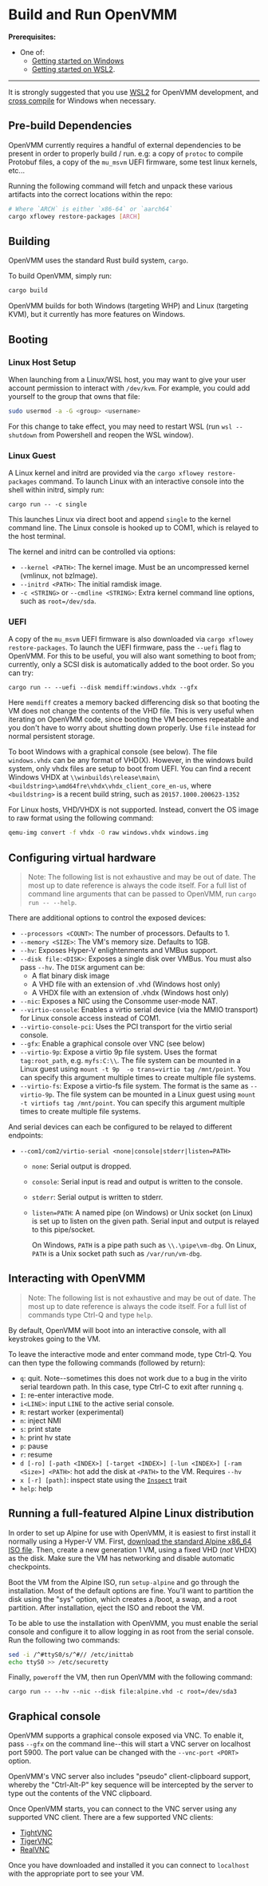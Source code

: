 # Build and Run OpenVMM

**Prerequisites:**

- One of:
  - [Getting started on Windows](../getting_started.md)
  - [Getting started on WSL2](../getting_started_wsl.md).

* * *

It is strongly suggested that you use [WSL2](../getting_started_wsl.md)
for OpenVMM development, and [cross compile](../openhcl/cross_compile.md)
for Windows when necessary.

## Pre-build Dependencies

OpenVMM currently requires a handful of external dependencies to be present in
order to properly build / run. e.g: a copy of `protoc` to compile Protobuf
files, a copy of the `mu_msvm` UEFI firmware, some test linux kernels, etc...

Running the following command will fetch and unpack these various artifacts into
the correct locations within the repo:

```sh
# Where `ARCH` is either `x86-64` or `aarch64`
cargo xflowey restore-packages [ARCH]
```

## Building

OpenVMM uses the standard Rust build system, `cargo`.

To build OpenVMM, simply run:

```sh
cargo build
```

OpenVMM builds for both Windows (targeting WHP) and Linux (targeting KVM), but
it currently has more features on Windows.

## Booting

### Linux Host Setup

When launching from a Linux/WSL host, you may want to give your user account
permission to interact with `/dev/kvm`. For example, you could add yourself
to the group that owns that file:

```bash
sudo usermod -a -G <group> <username>
```

For this change to take effect, you may need to restart WSL
(run `wsl --shutdown` from Powershell and reopen the WSL window).

### Linux Guest

A Linux kernel and initrd are provided via the `cargo xflowey restore-packages`
command. To launch Linux with an interactive console into the shell within
initrd, simply run:

```shell
cargo run -- -c single
```

This launches Linux via direct boot and append `single` to the kernel command
line. The Linux console is hooked up to COM1, which is relayed to the host
terminal.

The kernel and initrd can be controlled via options:

* `--kernel <PATH>`: The kernel image. Must be an uncompressed kernel (vmlinux, not bzImage).
* `--initrd <PATH>`: The initial ramdisk image.
* `-c <STRING>` or `--cmdline <STRING>`: Extra kernel command line options, such as `root=/dev/sda`.

### UEFI

A copy of the `mu_msvm` UEFI firmware is also downloaded via `cargo xflowey restore-packages`.
To launch the UEFI firmware, pass the `--uefi` flag to OpenVMM. For this to be
useful, you will also want something to boot from; currently, only a SCSI disk
is automatically added to the boot order. So you can try:

```shell
cargo run -- --uefi --disk memdiff:windows.vhdx --gfx
```

Here `memdiff` creates a memory backed differencing disk so that booting the VM
does not change the contents of the VHD file. This is very useful when
iterating on OpenVMM code, since booting the VM becomes repeatable and you don't
have to worry about shutting down properly. Use `file` instead for normal
persistent storage.

To boot Windows with a graphical console (see below). The file `windows.vhdx`
can be any format of VHD(X). However, in the windows build system, only vhdx
files are setup to boot from UEFI. You can find a recent Windows VHDX at
`\\winbuilds\release\main\<buildstring>\amd64fre\vhdx\vhdx_client_core_en-us`,
where `<buildstring>` is a recent build string, such as
`20157.1000.200623-1352`

For Linux hosts, VHD/VHDX is not supported. Instead, convert the OS image to raw
format using the following command:

```bash
qemu-img convert -f vhdx -O raw windows.vhdx windows.img
```

## Configuring virtual hardware

> Note: The following list is not exhaustive and may be out of date. The most
> up to date reference is always the code itself. For a full list of command
> line arguments that can be passed to OpenVMM, run `cargo run -- --help`.

There are additional options to control the exposed devices:

* `--processors <COUNT>`: The number of processors. Defaults to 1.
* `--memory <SIZE>`: The VM's memory size. Defaults to 1GB.
* `--hv`: Exposes Hyper-V enlightenments and VMBus support.
* `--disk file:<DISK>`: Exposes a single disk over VMBus. You must also pass `--hv`. The `DISK` argument can be:
  * A flat binary disk image
  * A VHD file with an extension of .vhd (Windows host only)
  * A VHDX file with an extension of .vhdx (Windows host only)
* `--nic`: Exposes a NIC using the Consomme user-mode NAT.
* `--virtio-console`: Enables a virtio serial device (via the MMIO transport) for Linux console access instead of COM1.
* `--virtio-console-pci`: Uses the PCI transport for the virtio serial console.
* `--gfx`: Enable a graphical console over VNC (see below)
* `--virtio-9p`: Expose a virtio 9p file system. Uses the format `tag:root_path`, e.g. `myfs:C:\\`.
  The file system can be mounted in a Linux guest using `mount -t 9p  -o trans=virtio tag /mnt/point`.
  You can specify this argument multiple times to create multiple file systems.
* `--virtio-fs`: Expose a virtio-fs file system. The format is the same as `--virtio-9p`. The
  file system can be mounted in a Linux guest using `mount -t virtiofs tag /mnt/point`.
  You can specify this argument multiple times to create multiple file systems.

And serial devices can each be configured to be relayed to different endpoints:

* `--com1/com2/virtio-serial <none|console|stderr|listen=PATH>`
    * `none`: Serial output is dropped.
    * `console`: Serial input is read and output is written to the console.
    * `stderr`: Serial output is written to stderr.
    * `listen=PATH`: A named pipe (on Windows) or Unix socket (on Linux) is set
      up to listen on the given path. Serial input and output is relayed to this
      pipe/socket.

      On Windows, `PATH` is a pipe path such as `\\.\pipe\vm-dbg`. On Linux,
      `PATH` is a Unix socket path such as `/var/run/vm-dbg`.

## Interacting with OpenVMM

> Note: The following list is not exhaustive and may be out of date. The most
> up to date reference is always the code itself. For a full list of commands
> type Ctrl-Q and type `help`.

By default, OpenVMM will boot into an interactive console, with all keystrokes
going to the VM.

To leave the interactive mode and enter command mode, type Ctrl-Q. You can then
type the following commands (followed by return):

* `q`: quit. Note--sometimes this does not work due to a bug in the virito serial teardown path. In this case, type Ctrl-C to exit after running `q`.
* `I`: re-enter interactive mode.
* `i<LINE>`: input `LINE` to the active serial console.
* `R`: restart worker (experimental)
* `n`: inject NMI
* `s`: print state
* `h`: print hv state
* `p`: pause
* `r`: resume
* `d [-ro] [-path <INDEX>] [-target <INDEX>] [-lun <INDEX>] [-ram <Size>] <PATH>`: hot add the disk at `<PATH>` to the VM. Requires `--hv`
* `x [-r] [path]`: inspect state using the [`Inspect`](/docs/inspect/trait.Inspect.html) trait
* `help`: help

## Running a full-featured Alpine Linux distribution

In order to set up Alpine for use with OpenVMM, it is easiest to first install it
normally using a Hyper-V VM. First, [download the standard Alpine x86_64 ISO
file](https://www.alpinelinux.org/downloads/). Then, create a new generation 1
VM, using a fixed VHD (*not* VHDX) as the disk. Make sure the VM has networking
and disable automatic checkpoints.

Boot the VM from the Alpine ISO, run `setup-alpine` and go through the
installation. Most of the default options are fine. You'll want to partition the
disk using the "sys" option, which creates a /boot, a swap, and a root
partition. After installation, eject the ISO and reboot the VM.

To be able to use the installation with OpenVMM, you must enable the serial
console and configure it to allow logging in as root from the serial console.
Run the following two commands:

```bash
sed -i /^#ttyS0/s/^#// /etc/inittab
echo ttyS0 >> /etc/securetty
```

Finally, `poweroff` the VM, then run OpenVMM with the following command:

```shell
cargo run -- --hv --nic --disk file:alpine.vhd -c root=/dev/sda3
```

## Graphical console

OpenVMM supports a graphical console exposed via VNC. To enable it, pass `--gfx`
on the command line--this will start a VNC server on localhost port 5900. The
port value can be changed with the `--vnc-port <PORT>` option.

OpenVMM's VNC server also includes "pseudo" client-clipboard support, whereby the
"Ctrl-Alt-P" key sequence will be intercepted by the server to type out the
contents of the VNC clipboard.

Once OpenVMM starts, you can connect to the VNC server using any supported VNC
client. There are a few supported VNC clients:
* [TightVNC](https://www.tightvnc.com/download.php)
* [TigerVNC](https://github.com/TigerVNC/tigervnc)
* [RealVNC](https://www.realvnc.com/en/?lai_sr=0-4&lai_sl=l)

Once you have downloaded and installed it you can connect to `localhost` with
the appropriate port to see your VM.
